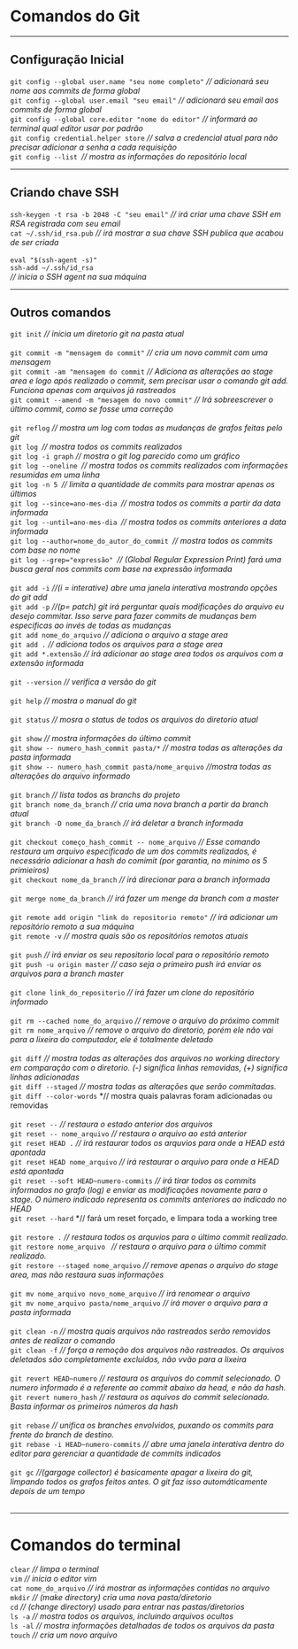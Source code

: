 # Comandos do Git
***
## Configuração Inicial
`git config --global user.name "seu nome completo"` *// adicionará seu nome aos commits de forma global* <br>
`git config --global user.email "seu email"` *// adicionará seu email aos commits de forma global*<br>
`git config --global core.editor "nome do editor"` *// informará ao terminal qual editor usar por padrão*<br>
`git config credential.helper store` *// salva a credencial atual para não precisar adicionar a senha a cada requisição*<br>
`git config --list `*// mostra as informações do repositório local*<br>
***
## Criando chave SSH
`ssh-keygen -t rsa -b 2048 -C "seu email"` *// irá criar uma chave SSH em RSA registrada com seu email*<br>
`cat ~/.ssh/id_rsa.pub` *// irá mostrar a sua chave SSH publica que acabou de ser criada*<br><br>
`eval "$(ssh-agent -s)"`<br>
`ssh-add ~/.ssh/id_rsa`<br>
*// inicia o SSH agent na sua máquina*
***
## Outros comandos
`git init` *// inicia um diretorio git na pasta atual*<br><br>
`git commit -m "mensagem do commit"` *// cria um novo commit com uma mensagem*<br>
`git commit -am "mensagem do commit` *// Adiciona as alterações ao stage area e logo após realizado o commit, sem precisar usar o comando git add. Funciona apenas com arquivos já rastreados*<br>
`git commit --amend -m "mesagem do novo commit"` *// Irá sobreescrever o último commit, como se fosse uma correção*<br><br>
`git reflog` *// mostra um log com todas as mudanças de grafos feitas pelo git*<br>
`git log `*// mostra todos os commits realizados*<br>
`git log -i graph` *// mostra o git log parecido como um gráfico*<br>
`git log --oneline `*// mostra todos os commits realizados com informações resumidas em uma linha*<br>
`git log -n 5 `*// limita a quantidade de commits para mostrar apenas os últimos*<br>
`git log --since=ano-mes-dia `*// mostra todos os commits a partir da data informada*<br>
`git log --until=ano-mes-dia `*// mostra todos os commits anteriores a data informada*<br>
`git log --author=nome_do_autor_do_commit `*// mostra todos os commits com base no nome*<br>
`git log --grep="expressão" `*// (Global Regular Expression Print) fará uma busca geral nos commits com base na expressão informada*<br><br>
`git add -i` *//(i = interative) abre uma janela interativa mostrando opções do git add*<br>
`git add -p` *//(p= patch) git irá perguntar quais modificações do arquivo eu desejo commitar. Isso serve para fazer commits de mudanças bem especificas ao invés de todas as mudanças* <br>
`git add nome_do_arquivo` *// adiciona o arquivo a stage area*<br>
`git add .` *// adiciona todos os arquivos para a stage area*<br>
`git add *.extensão` *// irá adicionar ao stage area todos os arquivos com a extensão informada*<br><br>
`git --version` *// verifica a versão do git*<br><br>
`git help` *// mostra o manual do git*<br><br>
`git status` *// mosra o status de todos os arquivos do diretorio atual*<br><br>
`git show` *// mostra informações do último commit*<br>
`git show -- numero_hash_commit pasta/*`  *// mostra todas as alterações da pasta informada*<br>
`git show -- numero_hash_commit pasta/nome_arquivo` *//mostra todas as alterações do arquivo informado*<br><br>
`git branch` *// lista todos as branchs do projeto*<br>
`git branch nome_da_branch` *// cria uma nova branch a partir da branch atual*<br>
`git branch -D nome_da_branch` *// irá deletar a branch informada*<br><br>
`git checkout começo_hash_commit -- nome_arquivo` *// Esse comando restaura um arquivo especificado de um dos commits realizados, é necessário adicionar a hash do comimit (por garantia, no minimo os 5 primieiros)*<br>
`git checkout nome_da_branch` *// irá direcionar para a branch informada*<br><br>
`git merge nome_da_branch` *// irá fazer um menge da branch com a master*<br><br>
`git remote add origin "link do repositorio remoto"` *// irá adicionar um repositório remoto a sua máquina*<br>
`git remote -v` *// mostra quais são os repositórios remotos atuais*<br><br>
`git push` *// irá enviar os seu repositorio local para o repositório remoto*<br>
`git push -u origin master` *// caso seja o primeiro push irá enviar os arquivos para a branch master*<br><br>
`git clone link_do_repositorio` *// irá fazer um clone do repositório informado*<br><br>
`git rm --cached nome_do_arquivo` *// remove o arquivo do próximo commit*<br>
`git rm nome_arquivo` *// remove o arquivo do diretorio, porém ele não vai para a lixeira do computador, ele é totalmente deletado*<br><br>
`git diff` *// mostra todas as alterações dos arquivos no working directory em comparação com o diretorio. (-) significa linhas removidas, (+) significa linhas adicionadas*<br>
`git diff --staged` *// mostra todas as alterações que serão commitadas.* <br>
`git diff --color-words` *// mostra quais palavras foram adicionadas ou removidas <br><br>
`git reset --` *// restaura o estado anterior dos arquivos*<br>
`git reset -- nome_arquivo` *// restaura o arquivo ao está anterior* <br>
`git reset HEAD .` *// irá restaurar todos os arquvios para onde a HEAD está apontada*<br>
`git reset HEAD nome_arquivo` *// irá restaurar o arquivo para onde a HEAD está apontada*<br>
`git reset --soft HEAD~numero-commits` *// irá tirar todos os commits informados no grafo (log) e enviar as modificações novamente para o stage. O número indicado representa os commits anteriores ao indicado no HEAD*<br>
`git reset --hard` *// fará um reset forçado, e limpara toda a working tree<br><br>
`git restore .` *// restaura todos os arquvios para o último commit realizado.* <br>
`git restore nome_arquivo ` *// restaura o arquivo para o último commit realizado.* <br>
`git restore --staged nome_arquivo` *// remove apenas o arquivo do stage area, mas não restaura suas informações* <br><br>
`git mv nome_arquivo novo_nome_arquivo` *// irá renomear o arquivo*<br>
`git mv nome_arquivo pasta/nome_arquivo` *// irá mover o arquivo para a pasta informada*<br><br>
`git clean -n` *// mostra quais arquivos não rastreados serão removidos antes de realizar o comando*<br>
`git clean -f` *// força a remoção dos arquivos não rastreados. Os arquivos deletados são completamente excluidos, não vvão para a lixeira*<br><br>
`git revert HEAD~numero` *// restaura os arquivos do commit selecionado. O numero informado é a referente ao commit abaixo da head, e não da hash.*<br>
`git revert numero_hash` *// restaura os aquivos do commit selecionado. Basta informar os primeiros números da hash*<br><br>
`git rebase` *// unifica os branches envolvidos, puxando os commits para frente do branch de destino.*<br>
`git rebase -i HEAD~numero-commits` *// abre uma janela interativa dentro do editor para gerenciar a quantidade de commits indicados*<br><br>
`git gc` *//(gargage collector) é basicamente apagar a lixeira do git, limpando todos os grafos feitos antes. O git faz isso automáticamente depois de um tempo*<br><br>
***
# Comandos do terminal
`clear` *// limpa o terminal*<br>
`vim` *// inicia o editor vim*<br>
`cat nome_do_arquivo` *// irá mostrar as informações contidas no arquivo*<br>
`mkdir` *// (make directory) cria uma nova pasta/diretorio*<br>
`cd` *// (change directory) usado para entrar nas pastas/diretorios*<br>
`ls -a` *// mostra todos os arquivos, incluindo arquivos ocultos*<br>
`ls -al` *// mostra informações detalhadas de todos os arquivos da pasta*<br>
`touch` *// cria um novo arquivo*<br>
